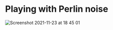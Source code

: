 # Playing with Perlin noise

![Screenshot 2021-11-23 at 18 45 01](https://user-images.githubusercontent.com/54947763/143244267-1e8ee549-9b1c-4f5c-baa4-309fb18a9f20.png)
